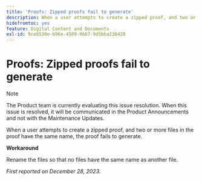 ```yaml
---
title: 'Proofs: Zipped proofs fail to generate'
description: When a user attempts to create a zipped proof, and two or more files in the proof have the same name, the proof fails to generate.
hidefromtoc: yes
feature: Digital Content and Documents
exl-id: 9ce8530e-b96e-4509-9667-9d5bba238420
---
```

# Proofs: Zipped proofs fail to generate

<!--WF and WFP TOCs-->

>[!NOTE]
>
>The Product team is currently evaluating this issue resolution. When this issue is resolved, it will be communicated in the Product Announcements and not with the Maintenance Updates.

When a user attempts to create a zipped proof, and two or more files in the proof have the same name, the proof fails to generate.

**Workaround**

Rename the files so that no files have the same name as another file.

_First reported on December 28, 2023._
